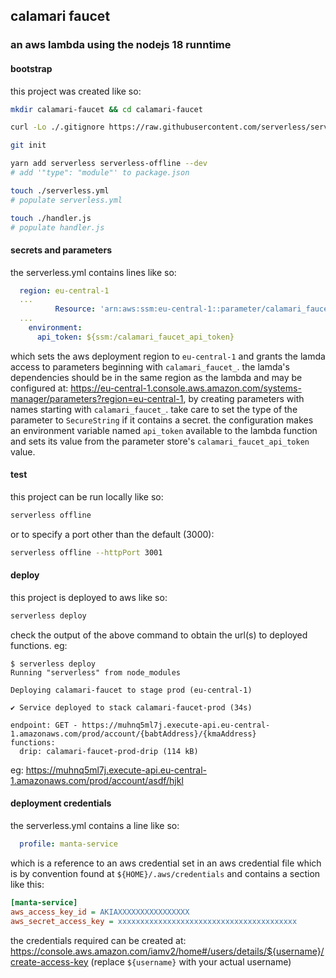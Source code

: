 ## calamari faucet
### an aws lambda using the nodejs 18 runntime

#### bootstrap
this project was created like so:

```bash
mkdir calamari-faucet && cd calamari-faucet

curl -Lo ./.gitignore https://raw.githubusercontent.com/serverless/serverless-starter/master/.gitignore

git init

yarn add serverless serverless-offline --dev
# add '"type": "module"' to package.json

touch ./serverless.yml
# populate serverless.yml

touch ./handler.js
# populate handler.js
```

#### secrets and parameters

the serverless.yml contains lines like so:

```yml
  region: eu-central-1
  ...
          Resource: 'arn:aws:ssm:eu-central-1::parameter/calamari_faucet_*'
  ...
    environment:
      api_token: ${ssm:/calamari_faucet_api_token}
```

which sets the aws deployment region to `eu-central-1` and grants the lamda access to parameters beginning with `calamari_faucet_`. the lamda's dependencies should be in the same region as the lambda and may be configured at: https://eu-central-1.console.aws.amazon.com/systems-manager/parameters?region=eu-central-1, by creating parameters with names starting with `calamari_faucet_`. take care to set the type of the parameter to `SecureString` if it contains a secret. the configuration makes an environment variable named `api_token` available to the lambda function and sets its value from the parameter store's `calamari_faucet_api_token` value.

#### test
this project can be run locally like so:

```bash
serverless offline
```

or to specify a port other than the default (3000):

```bash
serverless offline --httpPort 3001
```

#### deploy
this project is deployed to aws like so:

```bash
serverless deploy
```

check the output of the above command to obtain the url(s) to deployed functions. eg:

```
$ serverless deploy
Running "serverless" from node_modules

Deploying calamari-faucet to stage prod (eu-central-1)

✔ Service deployed to stack calamari-faucet-prod (34s)

endpoint: GET - https://muhnq5ml7j.execute-api.eu-central-1.amazonaws.com/prod/account/{babtAddress}/{kmaAddress}
functions:
  drip: calamari-faucet-prod-drip (114 kB)
```

eg: https://muhnq5ml7j.execute-api.eu-central-1.amazonaws.com/prod/account/asdf/hjkl

#### deployment credentials

the serverless.yml contains a line like so:

```yml
  profile: manta-service
```

which is a reference to an aws credential set in an aws credential file which is by convention found at `${HOME}/.aws/credentials` and contains a section like this:

```ini
[manta-service]
aws_access_key_id = AKIAXXXXXXXXXXXXXXXX
aws_secret_access_key = xxxxxxxxxxxxxxxxxxxxxxxxxxxxxxxxxxxxxxxx
```
 
the credentials required can be created at: https://console.aws.amazon.com/iamv2/home#/users/details/${username}/create-access-key (replace `${username}` with your actual username)
